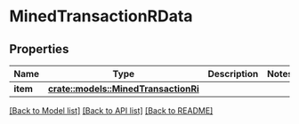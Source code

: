 # MinedTransactionRData

## Properties

Name | Type | Description | Notes
------------ | ------------- | ------------- | -------------
**item** | [**crate::models::MinedTransactionRi**](MinedTransactionRI.md) |  | 

[[Back to Model list]](../README.md#documentation-for-models) [[Back to API list]](../README.md#documentation-for-api-endpoints) [[Back to README]](../README.md)


